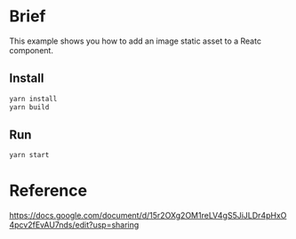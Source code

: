 # Brief
This example shows you how to add an image static asset to a Reatc component.
## Install
```bash
yarn install
yarn build
```

## Run
```bash
yarn start
```

# Reference
https://docs.google.com/document/d/15r2OXg2OM1reLV4gS5JiJLDr4pHxO4pcv2fEvAU7nds/edit?usp=sharing

